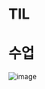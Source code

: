 # TIL

# 수업

![image](https://github.com/user-attachments/assets/ba79c19c-12a7-49b6-9c20-e8067a5337eb)
